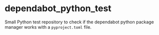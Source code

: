 # dependabot\_python\_test

Small Python test repository to check if the dependabot python package manager works with a `pyproject.toml` file.
